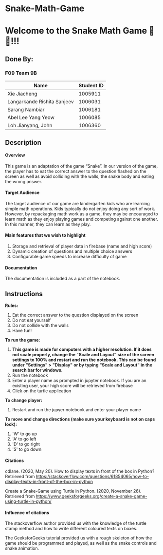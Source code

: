 # Snake-Math-Game

# Welcome to the Snake Math Game 🐍🍎!!! 

## Done By:

### F09 Team 9B


| Name      | Student ID |
| ----------- | ----------- |
| Xie Jiacheng   | 1005911   |
| Langarkande Rishita Sanjeev     | 1006031       |
| Sarang Nambiar   | 1006181   |
| Abel Lee Yang Yeow   | 1006085        |
| Loh Jianyang, John     | 1006360       |

## Description

#### Overview
This game is an adaptation of the game “Snake”. In our version of the game, the player has to eat the correct answer to the question flashed on the screen as well as avoid colliding with the walls, the snake body and eating the wrong answer. 

#### Target Audience
The target audience of our game are kindergarten kids who are learning simple math operations. Kids typically do not enjoy doing any sort of work. However, by repackaging math work as a game, they may be encouraged to learn math as they enjoy playing games and competing against one another. In this manner, they can learn as they play.


#### Main features that we wish to highlight
1. Storage and retrieval of player data in firebase (name and high score)
2. Dynamic creation of questions and multiple choice answers
3. Configurable game speeds to increase difficulty of game

#### Documentation
The documentation is included as a part of the notebook.

## Instructions
**Rules:**
1. Eat the correct answer to the question displayed on the screen
2. Do not eat yourself
3. Do not collide with the walls
4. Have fun!

**To run the game:**
1. **This game is made for computers with a higher resolution. If it does not scale properly, change the "Scale and Layout" size of the screen settings to 100% and restart and run the notebook. This can be found under "Settings" > "Display" or by typing "Scale and Layout" in the search bar for windows.**
2. Run the notebook
3. Enter a player name as prompted in jupyter notebook. If you are an existing user, your high score will be retrieved from firebase
4. Click on the turtle application 

**To change player:**
1. Restart and run the jupyer notebook and enter your player name

**To move and change directions (make sure your keyboard is not on caps lock):** 
1. 'W' to go up
2. 'A' to go left
3. 'D' to go right
4. 'S' to go down


#### Citations

cdlane. (2020, May 20). How to display texts in front of the box in Python? Retrieved from https://stackoverflow.com/questions/61854065/how-to-display-texts-in-front-of-the-box-in-python

Create a Snake-Game using Turtle in Python. (2020, November 26). Retrieved from https://www.geeksforgeeks.org/create-a-snake-game-using-turtle-in-python/

#### Influence of citations

The stackoverflow author provided us with the knowledge of the turtle stamp method and how to write different coloured texts on boxes.

The GeeksforGeeks tutorial provided us with a rough skeleton of how the game should be programmed and played, as well as the snake controls and snake animation.

